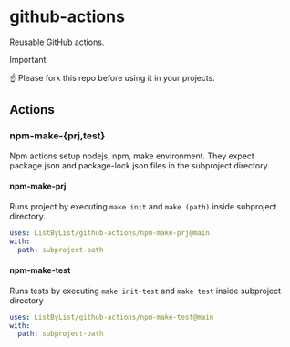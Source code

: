 # github-actions

Reusable GitHub actions.

> [!IMPORTANT]
> :point_up: Please fork this repo before using it in your projects.

## Actions

### npm-make-{prj,test}

Npm actions setup nodejs, npm, make environment. They expect package.json and package-lock.json files in the subproject directory.

#### npm-make-prj

Runs project by executing `make init` and `make (path)` inside subproject directory.
  
```yaml
uses: ListByList/github-actions/npm-make-prj@main
with:
  path: subproject-path
```
  
#### npm-make-test

Runs tests by executing `make init-test` and `make test` inside subproject directory

```yaml
uses: ListByList/github-actions/npm-make-test@main
with:
  path: subproject-path
```
